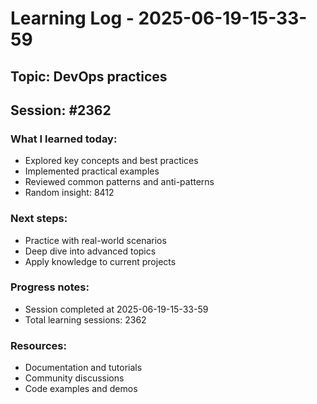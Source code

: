 # Learning Log - 2025-06-19-15-33-59

## Topic: DevOps practices
## Session: #2362

### What I learned today:
- Explored key concepts and best practices
- Implemented practical examples  
- Reviewed common patterns and anti-patterns
- Random insight: 8412

### Next steps:
- Practice with real-world scenarios
- Deep dive into advanced topics
- Apply knowledge to current projects

### Progress notes:
- Session completed at 2025-06-19-15-33-59
- Total learning sessions: 2362

### Resources:
- Documentation and tutorials
- Community discussions
- Code examples and demos
